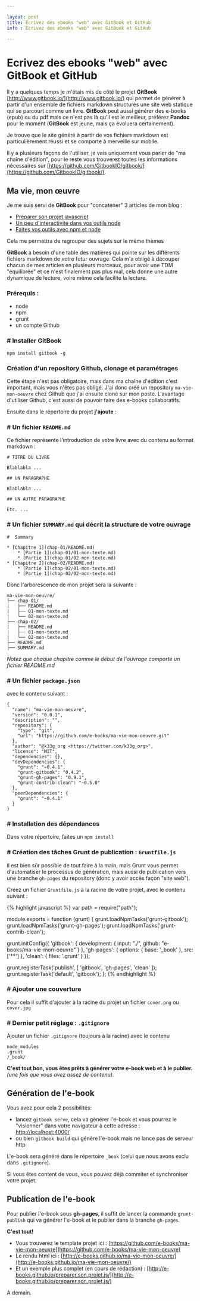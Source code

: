 ```yaml
---

layout: post
title: Ecrivez des ebooks "web" avec GitBook et GitHub
info : Ecrivez des ebooks "web" avec GitBook et GitHub

---
```


# Ecrivez des ebooks "web" avec GitBook et GitHub

Il y a quelques temps je m'étais mis de côté le projet **GitBook** [http://www.gitbook.io/](http://www.gitbook.io/) qui permet de générer à partir d'un ensemble de fichiers markdown structurés une site web statique qui se parcourt comme un livre. **GitBook** peut aussi générer des e-books (epub) ou du pdf mais ce n'est pas là qu'il est le meilleur, préférez **Pandoc** pour le moment (**GitBook** est jeune, mais ça évoluera certainement).

Je trouve que le site généré à partir de vos fichiers markdown est particulièrement réussi et se comporte à merveille sur mobile.

Il y a plusieurs façons de l'utiliser, je vais uniquement vous parler de "ma chaîne d'édition", pour le reste vous trouverez toutes les informations nécessaires sur [https://github.com/GitbookIO/gitbook/](https://github.com/GitbookIO/gitbook/).

## Ma vie, mon œuvre

Je me suis servi de **GitBook** pour "concaténer" 3 articles de mon blog :

- [Préparer son projet javascript](http://k33g.github.io/2014/05/15/JS-PROJ.html)
- [Un peu d'interactivité dans vos outils node](http://k33g.github.io/2014/05/09/NPM-NODE-CLI.html)
- [Faites vos outils avec npm et node](http://k33g.github.io/2014/05/14/NPM-NODE-CLI2.html)

Cela me permettra de regrouper des sujets sur le même thèmes

**GitBook** a besoin d'une table des matières qui pointe sur les différents fichiers markdown de votre futur ouvrage. Cela m'a obligé à découper chacun de mes articles en plusieurs morceaux, pour avoir une TDM "équilibrée" et ce n'est finalement pas plus mal, cela donne une autre dynamique de lecture, voire même cela facilite la lecture.

### Prérequis :

- node
- npm
- grunt
- un compte Github

### #   Installer GitBook

    npm install gitbook -g

### Création d'un repository Github, clonage et paramétrages

Cette étape n'est pas obligatoire, mais dans ma chaîne d'édition c'est important, mais vous n'êtes pas obligé.
J'ai donc créé un repository `ma-vie-mon-oeuvre` chez Github que j'ai ensuite cloné sur mon poste. L'avantage d'utiliser Github, c'est aussi de pouvoir faire des e-books collaboratifs.

Ensuite dans le répertoire du projet **j'ajoute** :

### #   Un fichier `README.md`

Ce fichier représente l'introduction de votre livre avec du contenu au format markdown :

    # TITRE DU LIVRE

    Blablabla ...

    ## UN PARAGRAPHE

    Blablabla ...

    ## UN AUTRE PARAGRAPHE

    Etc. ...

### #   Un fichier `SUMMARY.md` qui décrit la structure de votre ouvrage

    #  Summary

    * [Chapitre 1](chap-01/README.md)
        * [Partie 1](chap-01/01-mon-texte.md)
        * [Partie 1](chap-01/02-mon-texte.md)
    * [Chapitre 2](chap-02/README.md)
        * [Partie 1](chap-02/01-mon-texte.md)
        * [Partie 1](chap-02/02-mon-texte.md)

Donc l'arborescence de mon projet sera la suivante :


    ma-vie-mon-oeuvre/
    ├── chap-01/
    |   ├── README.md
    |   ├── 01-mon-texte.md         
    |   └── 02-mon-texte.md
    ├── chap-02/
    |   ├── README.md
    |   ├── 01-mon-texte.md         
    |   └── 02-mon-texte.md
    ├── README.md
    ├── SUMMARY.md

*Notez que chaque chapitre comme le début de l'ouvrage comporte un fichier README.md*

### #   Un fichier `package.json`

avec le contenu suivant :

    {
      "name": "ma-vie-mon-oeuvre",
      "version": "0.0.1",
      "description": "",
      "repository": {
        "type": "git",
        "url": "https://github.com/e-books/ma-vie-mon-oeuvre.git"
      },
      "author": "@k33g_org <https://twitter.com/k33g_org>",
      "license": "MIT",
      "dependencies": {},
      "devDependencies": {
        "grunt": "~0.4.1",
        "grunt-gitbook": "0.4.2",
        "grunt-gh-pages": "0.9.1",
        "grunt-contrib-clean": "~0.5.0"
      },
      "peerDependencies": {
        "grunt": "~0.4.1"
      }
    }

### #   Installation des dépendances

Dans votre répertoire, faites un `npm install`

### #   Création des tâches Grunt de publication : `Gruntfile.js`

Il est bien sûr possible de tout faire à la main, mais Grunt vous permet d'automatiser le processus de génération, mais aussi de publication vers une branche `gh-pages` du repository (donc y avoir accès façon "site web").

Créez un fichier `Gruntfile.js` à la racine de votre projet, avec le contenu suivant :

{% highlight javascript %}
var path = require("path");

module.exports = function (grunt) {
  grunt.loadNpmTasks('grunt-gitbook');
  grunt.loadNpmTasks('grunt-gh-pages');
  grunt.loadNpmTasks('grunt-contrib-clean');

  grunt.initConfig({
    'gitbook': {
      development: {
        input: "./",
        github: "e-books/ma-vie-mon-oeuvre"
      }
    },
    'gh-pages': {
      options: {
        base: '_book'
      },
      src: ['**']
    },
    'clean': {
      files: '.grunt'
    }
  });

  grunt.registerTask('publish', [
    'gitbook',
    'gh-pages',
    'clean'
  ]);
  grunt.registerTask('default', 'gitbook');
};
{% endhighlight %}

### #   Ajouter une couverture

Pour cela il suffit d'ajouter à la racine du projet un fichier `cover.png` ou `cover.jpg`

### #   Dernier petit réglage : `.gitignore`

Ajouter un fichier `.gitignore` (toujours à la racine) avec le contenu

    node_modules
    .grunt
    /_book/

**C'est tout bon, vous êtes prêts à générer votre e-book web et à le publier.** *(une fois que vous avez assez de contenu).*

## Génération de l'e-book

Vous avez pour cela 2 possibilités:

- lancez `gitbook serve`, cela va générer l'e-book et vous pourrez le "visionner" dans votre navigateur à cette adresse : [http://localhost:4000/](http://localhost:4000/)
- ou bien `gitbook build` qui génère l'e-book mais ne lance pas de serveur http

L'e-book sera généré dans le répertoire `_book` (celui que nous avons exclu dans `.gitignore`).

Si vous êtes content de vous, vous pouvez déjà commiter et synchroniser votre projet.

## Publication de l'e-book

Pour publier l'e-book sous **gh-pages**, il suffit de lancer la commande `grunt-publish` qui va générer l'e-book et le publier dans la branche `gh-pages`.

**C'est tout!**

- Vous trouverez le template projet ici : [https://github.com/e-books/ma-vie-mon-oeuvre](https://github.com/e-books/ma-vie-mon-oeuvre)
- Le rendu html ici : [http://e-books.github.io/ma-vie-mon-oeuvre/](http://e-books.github.io/ma-vie-mon-oeuvre/)
- Et un exemple plus complet (en cours de rédaction) : [http://e-books.github.io/preparer.son.projet.js/](http://e-books.github.io/preparer.son.projet.js/)

A demain.
